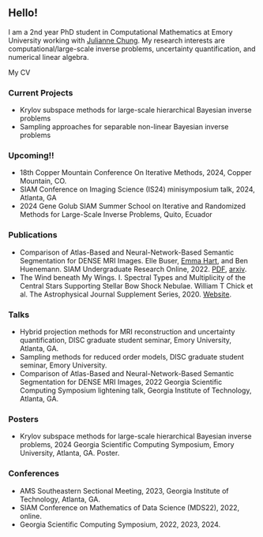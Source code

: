 ## Hello!
I am a 2nd year PhD student in Computational Mathematics at Emory University working with [Julianne Chung](https://www.math.emory.edu/~jmchung/).
My research interests are computational/large-scale inverse problems, uncertainty quantification, and numerical linear algebra. 

My CV

### Current Projects   
  - Krylov subspace methods for large-scale hierarchical Bayesian inverse problems
  - Sampling approaches for separable non-linear Bayesian inverse problems

### Upcoming!! 
  
  - 18th Copper Mountain Conference On Iterative Methods, 2024, Copper Mountain, CO.
  - SIAM Conference on Imaging Science (IS24) minisymposium talk, 2024, Atlanta, GA
  - 2024 Gene Golub SIAM Summer School on Iterative and Randomized Methods for Large-Scale Inverse Problems, Quito, Ecuador

### Publications
  
  - Comparison of Atlas-Based and Neural-Network-Based Semantic Segmentation for DENSE MRI Images. Elle Buser, [Emma Hart](https://math.emory.edu/~ehart5/), and Ben Huenemann. SIAM Undergraduate Research Online, 2022. [PDF](https://www.siam.org/Portals/0/Publications/SIURO/Vol15/S144839.pdf), [arxiv](https://arxiv.org/abs/2109.14116).
  - The Wind beneath My Wings. I. Spectral Types and Multiplicity of the Central Stars Supporting Stellar Bow Shock Nebulae. William T Chick et al. The Astrophysical Journal Supplement Series, 2020. [Website](https://iopscience.iop.org/article/10.3847/1538-4365/abc0e5#:~:text=Eighty%2Done%20of%2084%20sources,overwhelmingly%20consistent%20with%20OB%20stars.).
    
### Talks
  - Hybrid projection methods for MRI reconstruction and uncertainty quantification, DISC graduate student seminar, Emory University, Atlanta, GA.
  - Sampling methods for reduced order models, DISC graduate student seminar, Emory University.
  - Comparison of Atlas-Based and Neural-Network-Based Semantic Segmentation for DENSE MRI Images, 2022 Georgia Scientific Computing Symposium lightening talk, Georgia Institute of Technology, Atlanta, GA.

### Posters
  
  - Krylov subspace methods for large-scale hierarchical Bayesian inverse problems, 2024 Georgia Scientific Computing Symposium, Emory University, Atlanta, GA. Poster.
    
### Conferences 
  - AMS Southeastern Sectional Meeting, 2023, Georgia Institute of Technology, Atlanta, GA.
  - SIAM Conference on Mathematics of Data Science (MDS22), 2022, online.
  - Georgia Scientific Computing Symposium, 2022, 2023, 2024.
    


  

  


